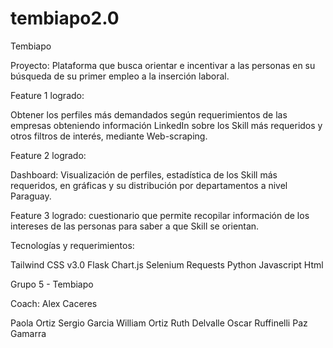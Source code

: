 # tembiapo2.0

Tembiapo

Proyecto: Plataforma que busca orientar e incentivar a las personas en su búsqueda de su primer empleo a la inserción laboral.


Feature 1 logrado: 

Obtener los perfiles más demandados según requerimientos de las empresas obteniendo información LinkedIn sobre los Skill más requeridos 
y otros filtros de interés, mediante Web-scraping.


Feature 2 logrado: 

Dashboard: Visualización de perfiles, estadística de los Skill más requeridos, en gráficas y su distribución por departamentos a nivel Paraguay.


Feature 3 logrado: cuestionario que permite recopilar información de los intereses de las personas para saber a que Skill se orientan. 



Tecnologías y requerimientos:

Tailwind CSS v3.0 
Flask 
Chart.js
Selenium 
Requests 
Python
Javascript 
Html


Grupo 5 - Tembiapo

Coach: Alex Caceres

Paola Ortiz
Sergio Garcia 
William Ortiz
Ruth Delvalle
Oscar Ruffinelli
Paz Gamarra

